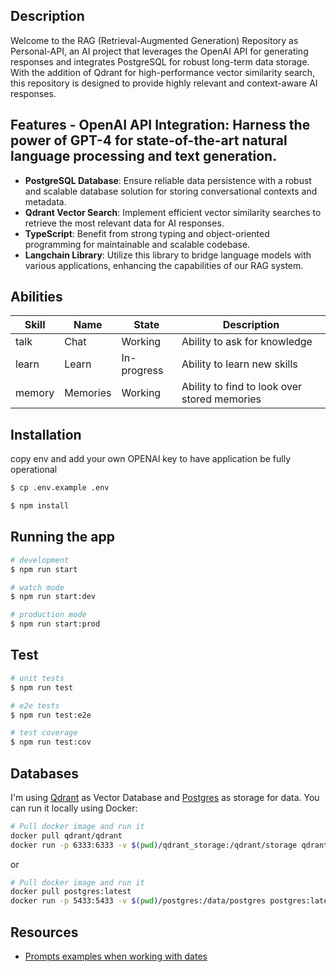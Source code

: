 
## Description

Welcome to the RAG (Retrieval-Augmented Generation) Repository as Personal-API, an AI project that leverages the OpenAI API for generating responses and integrates PostgreSQL for robust long-term data storage.
With the addition of Qdrant for high-performance vector similarity search, this repository is designed to provide highly relevant and context-aware AI responses.
## Features - **OpenAI API Integration**: Harness the power of GPT-4 for state-of-the-art natural language processing and text generation.
- **PostgreSQL Database**: Ensure reliable data persistence with a robust and scalable database solution for storing conversational contexts and metadata.
- **Qdrant Vector Search**: Implement efficient vector similarity searches to retrieve the most relevant data for AI responses.
- **TypeScript**: Benefit from strong typing and object-oriented programming for maintainable and scalable codebase.
- **Langchain Library**: Utilize this library to bridge language models with various applications, enhancing the capabilities of our RAG system.

## Abilities

| Skill     | Name                | State                     | Description                                                        |
| ----------| ------------------- | ------------------------- | ------------------------------------------------------------------ |
| talk      | Chat                | Working                   | Ability to ask for knowledge                                       |
| learn     | Learn               | In-progress               | Ability to learn new skills                                        |
| memory    | Memories            | Working                   | Ability to find to look over stored memories                       |


## Installation
copy env and add your own OPENAI key to have application be fully operational
```bash
$ cp .env.example .env

$ npm install
```

## Running the app

```bash
# development
$ npm run start

# watch mode
$ npm run start:dev

# production mode
$ npm run start:prod
```

## Test

```bash
# unit tests
$ npm run test

# e2e tests
$ npm run test:e2e

# test coverage
$ npm run test:cov
```

##  Databases

I'm using [Qdrant](https://qdrant.tech/documentation/quick-start/) as Vector Database and [Postgres](https://www.postgresql.org/docs/) as storage for data. You can run it
locally using Docker:

```bash
# Pull docker image and run it
docker pull qdrant/qdrant
docker run -p 6333:6333 -v $(pwd)/qdrant_storage:/qdrant/storage qdrant/qdrant
```
or

```bash
# Pull docker image and run it
docker pull postgres:latest
docker run -p 5433:5433 -v $(pwd)/postgres:/data/postgres postgres:latest
```

## Resources

- [Prompts examples when working with dates](https://github.com/dair-ai/Prompt-Engineering-Guide/blob/main/guides/prompts-applications.md)

